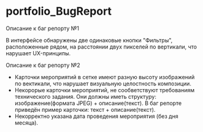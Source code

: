 # portfolio_BugReport
Описание к баг репорту №1

В интерфейсе обнаружены две одинаковые кнопки "Фильтры", расположенные рядом,
на расстоянии двух пикселей по вертикали, что нарушает UX-принципы.

Описание к баг репорту №2

- Карточки мероприятий в сетке имеют разную высоту изображений по вектикали, 
что нарушает визуальную целостность композиции.
- Некорорые карточки мероприятий, не сообветствуют требованиям технического задания.
Они должны иметь структуру: изображение(формата JPEG) + описание(текст).
В баг репорте приведён пример карточки: текст + описание(текст).
- Некорректно указана дата проведения мероприятия (без дня месяца).

